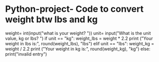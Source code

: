 # Python-project- Code to convert weight btw lbs and kg
weight= int(input("what is your weight? "))
unit= input("What is the unit value, kg or lbs? ")
if unit == "kg":
  weight_lbs = weight * 2.2
  print ("Your weight in lbs is:", round(weight_lbs), "lbs")
elif unit == "lbs":
  weight_kg = weight / 2.2
  print ("Your weight in kg is:", round(weight_kg), "kg")
else:
  print("invalid entry")

